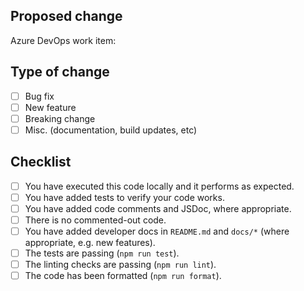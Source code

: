 <!--
  Thank you for contributing to DXT! Please follow the instructions in the comment tags.
  Unless you have been instructed, do not delete any text in this template.
-->

## Proposed change

<!--
  Give a high-level description of the content of this pull request. No more than a couple of sentences.

  If you have consulted with the Defra Forms team prior to implementation, they will have provided you with an Azure DevOps work item number or (preferably) a link. Please include this.
-->

Azure DevOps work item:

## Type of change

<!--
  What type of change is this pull request? Mark the option with an X inside the brackets.
  If your change covers multiple categories, please split the pull request up to make it easier to review.
-->

- [ ] Bug fix
- [ ] New feature
- [ ] Breaking change
- [ ] Misc. (documentation, build updates, etc)

## Checklist

<!--
  Mark each completed item with an X, e.g. "[X] You have....".
  Feel free to chat to us on Slack if you have any questions.

  If you have not completed all of this, you are welcome to submit your pull request in a draft state
  to give us visibility and gather early feedback until it is ready for review.
-->

- [ ] You have executed this code locally and it performs as expected.
- [ ] You have added tests to verify your code works.
- [ ] You have added code comments and JSDoc, where appropriate.
- [ ] There is no commented-out code.
- [ ] You have added developer docs in `README.md` and `docs/*` (where appropriate, e.g. new features).
- [ ] The tests are passing (`npm run test`).
- [ ] The linting checks are passing (`npm run lint`).
- [ ] The code has been formatted (`npm run format`).
